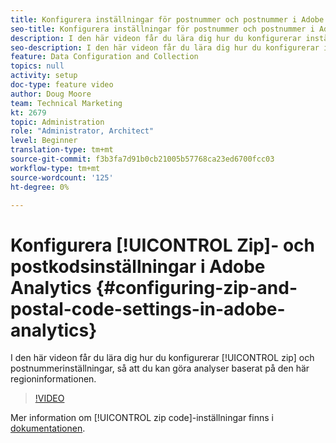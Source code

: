 ```yaml
---
title: Konfigurera inställningar för postnummer och postnummer i Adobe Analytics
seo-title: Konfigurera inställningar för postnummer och postnummer i Adobe Analytics
description: I den här videon får du lära dig hur du konfigurerar inställningar för postnummer så att du kan göra analyser baserat på den här regionens data.
seo-description: I den här videon får du lära dig hur du konfigurerar inställningar för postnummer så att du kan göra analyser baserat på den här regionens data.
feature: Data Configuration and Collection
topics: null
activity: setup
doc-type: feature video
author: Doug Moore
team: Technical Marketing
kt: 2679
topic: Administration
role: "Administrator, Architect"
level: Beginner
translation-type: tm+mt
source-git-commit: f3b3fa7d91b0cb21005b57768ca23ed6700fcc03
workflow-type: tm+mt
source-wordcount: '125'
ht-degree: 0%

---
```



# Konfigurera [!UICONTROL Zip]- och postkodsinställningar i Adobe Analytics {#configuring-zip-and-postal-code-settings-in-adobe-analytics}

I den här videon får du lära dig hur du konfigurerar [!UICONTROL zip] och postnummerinställningar, så att du kan göra analyser baserat på den här regioninformationen.

>[!VIDEO](https://video.tv.adobe.com/v/27051/?quality=12)

Mer information om [!UICONTROL zip code]-inställningar finns i [dokumentationen](https://marketing.adobe.com/resources/help/en_US/reference/reports_zip.html).
